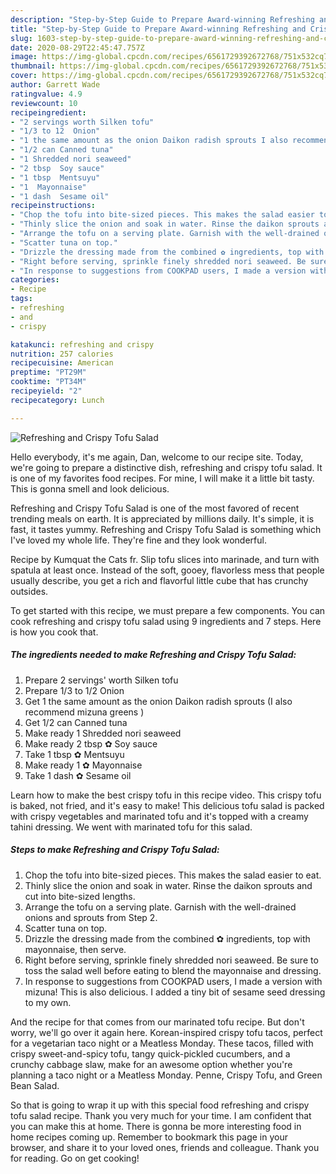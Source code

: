 ```yaml
---
description: "Step-by-Step Guide to Prepare Award-winning Refreshing and Crispy Tofu Salad"
title: "Step-by-Step Guide to Prepare Award-winning Refreshing and Crispy Tofu Salad"
slug: 1603-step-by-step-guide-to-prepare-award-winning-refreshing-and-crispy-tofu-salad
date: 2020-08-29T22:45:47.757Z
image: https://img-global.cpcdn.com/recipes/6561729392672768/751x532cq70/refreshing-and-crispy-tofu-salad-recipe-main-photo.jpg
thumbnail: https://img-global.cpcdn.com/recipes/6561729392672768/751x532cq70/refreshing-and-crispy-tofu-salad-recipe-main-photo.jpg
cover: https://img-global.cpcdn.com/recipes/6561729392672768/751x532cq70/refreshing-and-crispy-tofu-salad-recipe-main-photo.jpg
author: Garrett Wade
ratingvalue: 4.9
reviewcount: 10
recipeingredient:
- "2 servings worth Silken tofu"
- "1/3 to 12  Onion"
- "1 the same amount as the onion Daikon radish sprouts I also recommend mizuna greens "
- "1/2 can Canned tuna"
- "1 Shredded nori seaweed"
- "2 tbsp  Soy sauce"
- "1 tbsp  Mentsuyu"
- "1  Mayonnaise"
- "1 dash  Sesame oil"
recipeinstructions:
- "Chop the tofu into bite-sized pieces. This makes the salad easier to eat."
- "Thinly slice the onion and soak in water. Rinse the daikon sprouts and cut into bite-sized lengths."
- "Arrange the tofu on a serving plate. Garnish with the well-drained onions and sprouts from Step 2."
- "Scatter tuna on top."
- "Drizzle the dressing made from the combined ✿ ingredients, top with mayonnaise, then serve."
- "Right before serving, sprinkle finely shredded nori seaweed. Be sure to toss the salad well before eating to blend the mayonnaise and dressing."
- "In response to suggestions from COOKPAD users, I made a version with mizuna! This is also delicious. I added a tiny bit of sesame seed dressing to my own."
categories:
- Recipe
tags:
- refreshing
- and
- crispy

katakunci: refreshing and crispy 
nutrition: 257 calories
recipecuisine: American
preptime: "PT29M"
cooktime: "PT34M"
recipeyield: "2"
recipecategory: Lunch

---
```



![Refreshing and Crispy Tofu Salad](https://img-global.cpcdn.com/recipes/6561729392672768/751x532cq70/refreshing-and-crispy-tofu-salad-recipe-main-photo.jpg)

Hello everybody, it's me again, Dan, welcome to our recipe site. Today, we're going to prepare a distinctive dish, refreshing and crispy tofu salad. It is one of my favorites food recipes. For mine, I will make it a little bit tasty. This is gonna smell and look delicious.

Refreshing and Crispy Tofu Salad is one of the most favored of recent trending meals on earth. It is appreciated by millions daily. It's simple, it is fast, it tastes yummy. Refreshing and Crispy Tofu Salad is something which I've loved my whole life. They're fine and they look wonderful.

Recipe by Kumquat the Cats fr. Slip tofu slices into marinade, and turn with spatula at least once. Instead of the soft, gooey, flavorless mess that people usually describe, you get a rich and flavorful little cube that has crunchy outsides.


To get started with this recipe, we must prepare a few components. You can cook refreshing and crispy tofu salad using 9 ingredients and 7 steps. Here is how you cook that.

<!--inarticleads1-->

##### The ingredients needed to make Refreshing and Crispy Tofu Salad:

1. Prepare 2 servings&#39; worth Silken tofu
1. Prepare 1/3 to 1/2  Onion
1. Get 1 the same amount as the onion Daikon radish sprouts (I also recommend mizuna greens )
1. Get 1/2 can Canned tuna
1. Make ready 1 Shredded nori seaweed
1. Make ready 2 tbsp ✿ Soy sauce
1. Take 1 tbsp ✿ Mentsuyu
1. Make ready 1 ✿ Mayonnaise
1. Take 1 dash ✿ Sesame oil


Learn how to make the best crispy tofu in this recipe video. This crispy tofu is baked, not fried, and it&#39;s easy to make! This delicious tofu salad is packed with crispy vegetables and marinated tofu and it&#39;s topped with a creamy tahini dressing. We went with marinated tofu for this salad. 

<!--inarticleads2-->

##### Steps to make Refreshing and Crispy Tofu Salad:

1. Chop the tofu into bite-sized pieces. This makes the salad easier to eat.
1. Thinly slice the onion and soak in water. Rinse the daikon sprouts and cut into bite-sized lengths.
1. Arrange the tofu on a serving plate. Garnish with the well-drained onions and sprouts from Step 2.
1. Scatter tuna on top.
1. Drizzle the dressing made from the combined ✿ ingredients, top with mayonnaise, then serve.
1. Right before serving, sprinkle finely shredded nori seaweed. Be sure to toss the salad well before eating to blend the mayonnaise and dressing.
1. In response to suggestions from COOKPAD users, I made a version with mizuna! This is also delicious. I added a tiny bit of sesame seed dressing to my own.


And the recipe for that comes from our marinated tofu recipe. But don&#39;t worry, we&#39;ll go over it again here. Korean-inspired crispy tofu tacos, perfect for a vegetarian taco night or a Meatless Monday. These tacos, filled with crispy sweet-and-spicy tofu, tangy quick-pickled cucumbers, and a crunchy cabbage slaw, make for an awesome option whether you&#39;re planning a taco night or a Meatless Monday. Penne, Crispy Tofu, and Green Bean Salad. 

So that is going to wrap it up with this special food refreshing and crispy tofu salad recipe. Thank you very much for your time. I am confident that you can make this at home. There is gonna be more interesting food in home recipes coming up. Remember to bookmark this page in your browser, and share it to your loved ones, friends and colleague. Thank you for reading. Go on get cooking!
